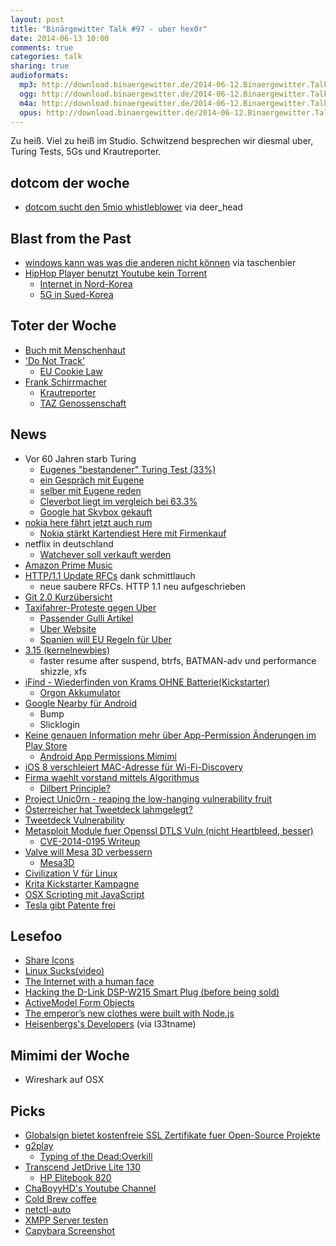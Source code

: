 ```yaml
---
layout: post
title: "Binärgewitter Talk #97 - uber hex0r"
date: 2014-06-13 10:00
comments: true
categories: talk
sharing: true
audioformats:
  mp3: http://download.binaergewitter.de/2014-06-12.Binaergewitter.Talk.97.mp3
  ogg: http://download.binaergewitter.de/2014-06-12.Binaergewitter.Talk.97.ogg
  m4a: http://download.binaergewitter.de/2014-06-12.Binaergewitter.Talk.97.m4a
  opus: http://download.binaergewitter.de/2014-06-12.Binaergewitter.Talk.97.opus
---
```

Zu heiß. Viel zu heiß im Studio. Schwitzend besprechen wir diesmal uber, Turing Tests, 5Gs und Krautreporter.

## dotcom der woche

- [dotcom sucht den 5mio whistleblower]( http://www.bernerzeitung.ch/digital/internet/Brauche-Whistleblower-biete-fuenf-Millionen-Dollar/story/26847912 ) via deer_head

## Blast from the Past

- [windows kann was was die anderen nicht können](
http://www.itadministrator.de/themen/server_client/135671.html ) via taschenbier
- [HipHop Player benutzt Youtube kein Torrent]( https://github.com/hiphopapp/hiphop/blob/master/README.md )
    * [Internet in Nord-Korea]( http://en.wikipedia.org/wiki/Telecommunications_in_North_Korea )
    * [5G in Sued-Korea]( http://www.techinasia.com/south-korea-plans-5g-network-trials-2018/ )

## Toter der Woche

- [Buch mit Menschenhaut]( http://www.spiegel.de/panorama/us-universitaet-harvard-in-menschenhaut-eingebundenes-buch-entdeckt-a-974009.html )
- ['Do Not Track']( http://www.computerworld.com/s/article/9248503/Internet_Do_Not_Track_system_is_in_shatters )
    * [EU Cookie Law]( http://ico.org.uk/for_organisations/privacy_and_electronic_communications/the_guide/cookies )
- [Frank Schirrmacher]( http://www.sueddeutsche.de/medien/faz-mitherausgeber-frank-schirrmacher-ist-tot-1.1998087 )
    * [Krautreporter]( https://krautreporter.de/das-magazin )
    * [TAZ Genossenschaft](http://taz.de/Kurzinformationen/!111154/ )

## News

- Vor 60 Jahren starb Turing
    * [Eugenes "bestandener" Turing Test (33%)]( http://www.heise.de/newsticker/meldung/Eugene-und-der-angeblich-bestandene-Turing-Test-So-einfach-nun-dann-doch-nicht-2218151.html )
    * [ein Gespräch mit Eugene](http://time.com/2847900/eugene-goostman-turing-test/ )
    * [selber mit Eugene reden](http://www.princetonai.com/ )
    * [Cleverbot liegt im vergleich bei 63.3%]( http://www.cleverbot.com/human )
    * [Google hat Skybox gekauft]( http://arstechnica.com/business/2014/06/google-buys-satellite-imaging-company-skybox-for-500-million/ )
- [nokia here fährt jetzt auch rum]( http://www.heise.de/newsticker/meldung/Nokia-macht-Strassenaufnahmen-fuer-Kartendienst-Here-2218515.html )
    * [Nokia stärkt Kartendiest Here mit Firmenkauf](http://www.heise.de/newsticker/meldung/Nokia-staerkt-Kartendienst-Here-mit-Firmenkauf-2220896.html)
- netflix in deutschland
    - [Watchever soll verkauft werden](
http://www.heise.de/newsticker/meldung/Video-on-Demand-Dienst-Watchever-steht-angeblich-zum-Verkauf-2219391.html )
- [Amazon Prime Music]( http://www.amazon.com/gp/dmusic/promotions/prime.html/ )
- [HTTP/1.1 Update RFCs]( http://evertpot.com/http-11-updated/ ) dank schmittlauch
    * neue saubere RFCs. HTTP 1.1 neu aufgeschrieben
- [Git 2.0 Kurzübersicht]( http://blogs.atlassian.com/2014/06/happened-git-2-0-full-goodies/ )
- [Taxifahrer-Proteste gegen Uber]( http://thenextweb.com/uk/2014/06/11/uber-sign-ups-jumped-850-taxi-driver-protests-london/ )
  * [Passender Gulli Artikel]( http://www.gulli.com/news/23986-aufgebrachte-taxi-fahrer-wollen-stadtverkehr-europaweit-ausbremsen-2014-06-11 )
  * [Uber Website]( https://www.uber.com/ )
  * [Spanien will EU Regeln für Uber](http://www.heise.de/newsticker/meldung/Spanien-will-EU-Regelung-fuer-Online-Mitfahrdienste-2220420.html )
- [3.15 (kernelnewbies)]( http://kernelnewbies.org/Linux_3.15 )
  * faster resume after suspend, btrfs, BATMAN-adv und performance shizzle, xfs
- [iFind - Wiederfinden von Krams OHNE Batterie(Kickstarter)]( https://www.kickstarter.com/projects/yuansong84/ifind-the-worlds-first-battery-free-item-locating )
    * [Orgon Akkumulator]( http://www.amazon.de/Hildegard-Orgonakkumulator-von-Jentschura-Energetisierung/dp/B0044S3CEK/ref=sr_1_1?ie=UTF8&qid=1402602343&sr=8-1&keywords=orgonakkumulator )
- [Google Nearby für Android]( http://www.androidpolice.com/2014/06/06/exclusive-google-will-soon-introduce-nearby-to-let-other-people-places-and-things-know-when-youre-around/ )
    * Bump
    * Slicklogin
- [Keine genauen Information mehr über App-Permission Änderungen im Play Store]( http://arstechnica.com/security/2014/06/android-no-longer-reveals-app-permission-changes-in-automatic-updates/ )
   * [Android App Permissions Mimimi]( http://www.howtogeek.com/190863/androids-app-permissions-were-just-simplified-now-theyre-much-less-secure/ )
- [iOS 8 verschleiert MAC-Adresse für Wi-Fi-Discovery]( http://arstechnica.com/apple/2014/06/ios8-to-stymie-trackers-and-marketers-with-mac-address-randomization/ )
- [Firma waehlt vorstand mittels Algorithmus]( http://www.gulli.com/news/23861-investment-firma-waehlt-algorithmus-in-den-vorstand-2014-05-16 )
  * [Dilbert Principle?]( http://en.wikipedia.org/wiki/Dilbert_principle )
- [Project Unic0rn - reaping the low-hanging vulnerability fruit]( http://motherboard.vice.com/read/is-this-website-vulnerable-to-hackers-project-un1c0rn-has-the-answer )
- [Österreicher hat Tweetdeck lahmgelegt?]( http://www.theverge.com/2014/6/11/5800810/todays-tweetdeck-collapse-may-have-been-triggered-by-an-austrian-teen )
- [Tweetdeck Vulnerability]( http://www.theguardian.com/technology/2014/jun/12/tweetdeck-vulnerability-teen-code-emoji-heart )
- [Metasploit Module fuer Openssl DTLS Vuln (nicht Heartbleed, besser)]( https://isc.sans.edu/diary/Metasploit+now+includes+module+to+exploit+CVE-2014-0195+(OpenSSL+DTLS+Fragment+Vuln.)/18253 )
  * [CVE-2014-0195 Writeup]( http://h30499.www3.hp.com/t5/HP-Security-Research-Blog/ZDI-14-173-CVE-2014-0195-OpenSSL-DTLS-Fragment-Out-of-Bounds/ba-p/6501002 )
- [Valve will Mesa 3D verbessern](http://www.pro-linux.de/news/1/21174/valve-will-3d-geschwindigkeit-von-mesa-verbessern.html )
    * [Mesa3D]( http://www.mesa3d.org/intro.html )
- [Civilization V für Linux](http://www.pro-linux.de/news/1/21175/sid-meier39s-civilization-v-fuer-linux-veroeffentlicht.html )
- [Krita Kickstarter Kampagne](http://www.pro-linux.de/news/1/21180/krita-kickstarter-kampagne-soll-neue-funktionen-bringen.html )
- [OSX Scripting mit JavaScript]( https://developer.apple.com/library/prerelease/mac/releasenotes/InterapplicationCommunication/RN-JavaScriptForAutomation/index.html )
- [Tesla gibt Patente frei]( http://www.teslamotors.com/blog/all-our-patent-are-belong-you )


## Lesefoo

- [Share Icons]( https://bold.pixelapse.com/minming/share-the-icon-no-one-agrees-on )
- [Linux Sucks(video)]( https://www.youtube.com/watch?v=5pOxlazS3zs )
- [The Internet with a human face]( http://idlewords.com/bt14.htm )
- [Hacking the D-Link DSP-W215 Smart Plug (before being sold)]( http://www.devttys0.com/2014/05/hacking-the-d-link-dsp-w215-smart-plug/ )
- [ActiveModel Form Objects]( http://robots.thoughtbot.com/activemodel-form-objects )
- [The emperor’s new clothes were built with Node.js]( http://notes.ericjiang.com/posts/751 )
- [Heisenbergs's Developers]( http://mikehadlow.blogspot.com/2014/06/heisenberg-developers.html ) (via l33tname)

## Mimimi der Woche

- Wireshark auf OSX

## Picks

- [Globalsign bietet kostenfreie SSL Zertifikate fuer Open-Source Projekte](https://www.globalsign.com/ssl/ssl-open-source/ )
- [g2play]( http://www.g2play.net/?acc=195ao )
  - [Typing of the Dead:Overkill]( http://www.g2play.net/category/3667/the-typing-of-the-dead-overkill-steam-key/?acc=195ao )
- [Transcend JetDrive Lite 130]( http://www.amazon.de/gp/product/B00K73NSU4/ref=as_li_ss_tl?ie=UTF8&camp=1638&creative=19454&creativeASIN=B00K73NSU4&linkCode=as2&tag=trektrip )
  - [HP Elitebook 820]( http://www.amazon.de/dp/B00G6FIEI8/?tag=krebsco-21 )
- [ChaBoyyHD's Youtube Channel]( https://www.youtube.com/user/ChaBoyyHD )
- [Cold Brew coffee]( http://drinks.seriouseats.com/2012/04/best-way-to-make-cold-brew-coffee-iced-coffee-technique-tips.html )
- [netctl-auto]( https://wiki.archlinux.org/index.php/netctl#Automatic_operation )
- [XMPP Server testen]( https://xmpp.net/index.php )
- [Capybara Screenshot]( https://github.com/mattheworiordan/capybara-screenshot )
